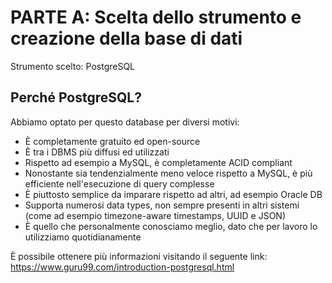 # PARTE A: Scelta dello strumento e creazione della base di dati

Strumento scelto: PostgreSQL

## Perché PostgreSQL?

Abbiamo optato per questo database per diversi motivi:

- È completamente gratuito ed open-source 
- È tra i DBMS più diffusi ed utilizzati
- Rispetto ad esempio a MySQL, è completamente ACID compliant
- Nonostante sia tendenzialmente meno veloce rispetto a MySQL, è più efficiente nell'esecuzione di query complesse  
- È piuttosto semplice da imparare rispetto ad altri, ad esempio Oracle DB
- Supporta numerosi data types, non sempre presenti in altri sistemi (come ad esempio timezone-aware timestamps, UUID e JSON)
- È quello che personalmente conosciamo meglio, dato che per lavoro lo utilizziamo quotidianamente

È possibile ottenere più informazioni visitando il seguente link: <br>
https://www.guru99.com/introduction-postgresql.html